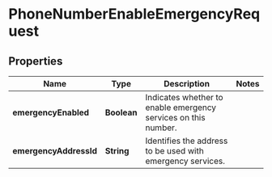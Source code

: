 # PhoneNumberEnableEmergencyRequest

## Properties
Name | Type | Description | Notes
------------ | ------------- | ------------- | -------------
**emergencyEnabled** | **Boolean** | Indicates whether to enable emergency services on this number. | 
**emergencyAddressId** | **String** | Identifies the address to be used with emergency services. | 
